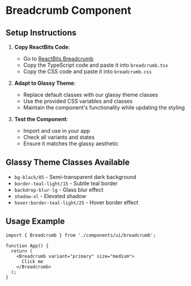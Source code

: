 # Breadcrumb Component

## Setup Instructions

1. **Copy ReactBits Code**: 
   - Go to [ReactBits Breadcrumb](https://reactbits.dev/components/breadcrumb)
   - Copy the TypeScript code and paste it into `breadcrumb.tsx`
   - Copy the CSS code and paste it into `breadcrumb.css`

2. **Adapt to Glassy Theme**:
   - Replace default classes with our glassy theme classes
   - Use the provided CSS variables and classes
   - Maintain the component's functionality while updating the styling

3. **Test the Component**:
   - Import and use in your app
   - Check all variants and states
   - Ensure it matches the glassy aesthetic

## Glassy Theme Classes Available

- `bg-black/85` - Semi-transparent dark background
- `border-teal-light/15` - Subtle teal border
- `backdrop-blur-lg` - Glass blur effect
- `shadow-xl` - Elevated shadow
- `hover:border-teal-light/25` - Hover border effect

## Usage Example

```tsx
import { Breadcrumb } from './components/ui/breadcrumb';

function App() {
  return (
    <Breadcrumb variant="primary" size="medium">
      Click me
    </Breadcrumb>
  );
}
```
